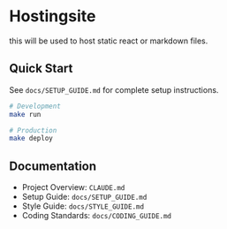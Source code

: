 # Hostingsite

this will be used to host static react or markdown files.

## Quick Start

See `docs/SETUP_GUIDE.md` for complete setup instructions.

```bash
# Development
make run

# Production
make deploy
```

## Documentation

- Project Overview: `CLAUDE.md`
- Setup Guide: `docs/SETUP_GUIDE.md`
- Style Guide: `docs/STYLE_GUIDE.md`
- Coding Standards: `docs/CODING_GUIDE.md`
